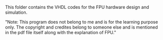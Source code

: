 This folder contains the VHDL codes for the FPU hardware design and simulation.

"Note: This program does not belong to me and is for the learning purpose only. The copyright and credites belong to someone else and is mentioned in the pdf file itself along with the explanation of FPU."
